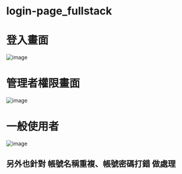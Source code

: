 ﻿# login-page_fullstack
 # 登入畫面
![image](https://user-images.githubusercontent.com/94822768/224628326-1806fe93-256a-4415-91b1-094fb1d5895a.png)
 # 管理者權限畫面 
![image](https://user-images.githubusercontent.com/94822768/224628438-b6168b74-beef-4782-a05a-d9db5703d806.png)
 # 一般使用者
 ![image](https://user-images.githubusercontent.com/94822768/224628685-7058527b-6e07-4197-9e52-676b00b45b0d.png)

 ## 另外也針對 帳號名稱重複、帳號密碼打錯 做處理
